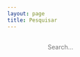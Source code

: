 ```yaml
---
layout: page
title: Pesquisar
---
```


<style>
	#search-container {
	    max-width: 800px;
	}

	input[type=text] {
		font-size: normal;
	    outline: none;
	    padding: 1rem;
		background: var(--solarized-mono2);
		color: var(--solarized-mono01);
		   display: block;
					margin: auto;
	    width: 350px;
		-webkit-appearance: none;
		font-family: inherit;
		font-size: 100%;
		border: none;
	}
	#results-container {
		margin: .5rem 0;
	}
</style>

<!-- Html Elements for Search -->
<div id="search-container">
<input type="text" id="search-input" placeholder="Search...">
<ol id="results-container"></ol>
</div>

<!-- Script pointing to search-script.js -->
<script src="/search.js" type="text/javascript"></script>

<!-- Configuration -->
<script type="text/javascript">
SimpleJekyllSearch({
  searchInput: document.getElementById('search-input'),
  resultsContainer: document.getElementById('results-container'),
  json: '/search.json',
  searchResultTemplate: '<li><a href="{url}" title="{description}">{title}</a></li>',
  noResultsText: 'No results found',
  limit: 10,
  fuzzy: false,
  exclude: ['Welcome']
})
</script>
